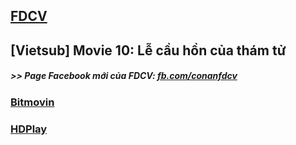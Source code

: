 ## [FDCV](https://admin1509.github.io/fdcvteam.blogspot.com/)
## [Vietsub] Movie 10: Lễ cầu hồn của thám tử

##### >> Page Facebook mới của FDCV: [fb.com/conanfdcv](https://fb.com/conanfdcv)
### [Bitmovin](https://bitmovin.com/demos/stream-test?format=hls&manifest=https://raw.githubusercontent.com/admin1509/admin1509/main/fdcv.xyz/watch-mv/164/index.m3u8)
### [HDPlay](https://hdplay.se/?HLSP2P=https://raw.githubusercontent.com/admin1509/admin1509/main/fdcv.xyz/watch-mv/164/index.m3u8)
